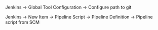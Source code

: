 
Jenkins -> Global Tool Configuration -> Configure path to git

Jenkins -> New Item -> Pipeline Script -> Pipeline Definition -> Pipeline script from SCM
